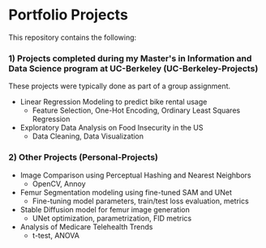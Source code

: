 # Portfolio Projects

This repository contains the following:
### 1) Projects completed during my Master's in Information and Data Science program at UC-Berkeley (UC-Berkeley-Projects)
These projects were typically done as part of a group assignment.
- Linear Regression Modeling to predict bike rental usage
  - Feature Selection, One-Hot Encoding, Ordinary Least Squares Regression
- Exploratory Data Analysis on Food Insecurity in the US
  - Data Cleaning, Data Visualization

### 2) Other Projects (Personal-Projects)
- Image Comparison using Perceptual Hashing and Nearest Neighbors
  - OpenCV, Annoy
- Femur Segmentation modeling using fine-tuned SAM and UNet
  - Fine-tuning model parameters, train/test loss evaluation, metrics
- Stable Diffusion model for femur image generation
  - UNet optimization, parametrization, FID metrics
- Analysis of Medicare Telehealth Trends
  - t-test, ANOVA